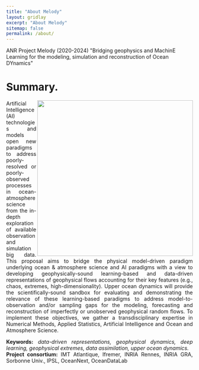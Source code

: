 ```yaml
---
title: "About Melody"
layout: gridlay
excerpt: "About Melody"
sitemap: false
permalink: /about/
---
```


ANR Project Melody (2020-2024) "Bridging geophysics and MachinE Learning for the modeling, simulation and reconstruction of Ocean DYnamics"

Summary. 
======
<div style="text-align: justify"> 
  <img src="{{ site.url }}{{ site.baseurl }}/images/picpic/im-datawave.jpg" width="420" align ="right">

Artificial Intelligence (AI) technologies and models open new paradigms to address poorly-resolved or poorly-observed processes in ocean-atmosphere science from the in-depth exploration of available observation and simulation big data. This proposal aims to bridge the physical model-driven paradigm underlying ocean & atmosphere science and AI paradigms with a view to developing geophysically-sound learning-based and data-driven representations of geophysical flows accounting for their key features (e.g., chaos, extremes, high-dimensionality). Upper ocean dynamics will provide the scientifically-sound sandbox for evaluating and demonstrating the relevance of these learning-based paradigms to address model-to-observation and/or sampling gaps for the modeling, forecasting and reconstruction of imperfectly or unobserved geophysical random flows. To implement these objectives, we gather a transdisciplinary expertise in Numerical Methods, Applied Statistics, Artificial Intelligence and Ocean and Atmosphere Science. 

<div style="text-align: justify">
<strong>Keywords:</strong> <i>data-driven representations, geophysical dynamics, deep learning, geophysical extremes, data assimilation, upper ocean dynamics.</i>
</div>


<div style="text-align: justify">
<strong> Project consortium:</strong>  IMT Atlantique, Ifremer, INRIA Rennes, INRIA GRA, Sorbonne Univ., IPSL, OceanNext, OceanDataLab
</div>

